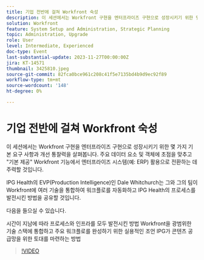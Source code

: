 ```yaml
---
title: 기업 전반에 걸쳐 Workfront 숙성
description: 이 세션에서는 Workfront 구현을 엔터프라이즈 구현으로 성장시키기 위한 몇 가지 기본 요구 사항과 개선 통찰력을 살펴봅니다.
solution: Workfront
feature: System Setup and Administration, Strategic Planning
topic: Administration, Upgrade
role: User
level: Intermediate, Experienced
doc-type: Event
last-substantial-update: 2023-11-27T00:00:00Z
jira: KT-14571
thumbnail: 3425810.jpeg
source-git-commit: 82fca0bce961c208c41f5e7135bd4b9d9ec92f89
workflow-type: tm+mt
source-wordcount: '148'
ht-degree: 0%

---
```



# 기업 전반에 걸쳐 Workfront 숙성

이 세션에서는 Workfront 구현을 엔터프라이즈 구현으로 성장시키기 위한 몇 가지 기본 요구 사항과 개선 통찰력을 살펴봅니다. 주요 데이터 요소 및 객체에 초점을 맞추고 &quot;기본 제공&quot; Workfront 기능에서 엔터프라이즈 시스템(예: ERP) 활용으로 전환하는 데 주력할 것입니다.

IPG Health의 EVP(Production Intelligence)인 Dale Whitchurch는 그와 그의 팀이 Workfront에 여러 기술을 통합하여 워크플로를 자동화하고 IPG Health의 프로세스를 발전시킨 방법을 공유할 것입니다.

다음을 들으실 수 있습니다.

시간이 지남에 따라 프로세스와 인프라를 모두 발전시킨 방법 Workfront을 광범위한 기술 스택에 통합하고 주요 워크플로를 완성하기 위한 실용적인 조언 IPG가 콘텐츠 공급망을 위한 토대를 마련하는 방법

>[!VIDEO](https://video.tv.adobe.com/v/3425810/?learn=on)
